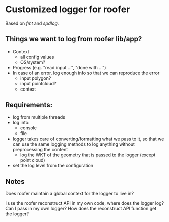 # Customized logger for roofer

Based on *fmt* and *spdlog*.

## Things we want to log from roofer lib/app?

- Context
  - all config values
  - OS/system?
- Progress (e.g. "read input ...", "done with ...")
- In case of an error, log enough info so that we can reproduce the error
  - input polygon?
  - input pointcloud?
  - context

## Requirements:

- log from multiple threads
- log into:
  - console
  - file
- logger takes care of converting/formatting what we pass to it, so that we can use the same logging methods to log anything without preprocessing the content
  - log the WKT of the geometry that is passed to the logger (except point cloud)
- set the log level from the configuration

## Notes

Does roofer maintain a global context for the logger to live in?

I use the roofer reconstruct API in my own code, where does the logger log?
Can I pass in my own logger?
How does the reconstruct API function get the logger?
